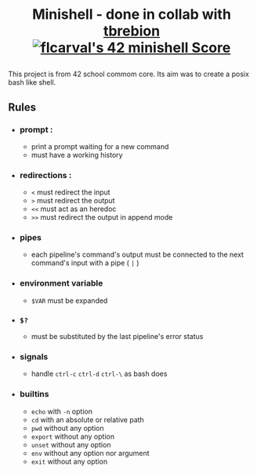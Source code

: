 # <p align="center">Minishell - done in collab with [tbrebion](https://github.com/tbrebion) [![flcarval's 42 minishell Score](https://badge42.vercel.app/api/v2/cl1lmiew3000609l599o75f45/project/2595455)](https://github.com/JaeSeoKim/badge42)</p>


This project is from 42 school commom core. Its aim was to create a posix bash like shell.

## Rules

- ### prompt :
  - print a prompt waiting for a new command
  - must have a working history
 
- ### redirections :
  - `<` must redirect the input
  - `>` must redirect the output
  - `<<` must act as an heredoc
  - `>>` must redirect the output in append mode
  
- ### pipes
  - each pipeline's command's output must be connected to the next command's input with a pipe ( `|` )
 
- ### environment variable
  - `$VAR` must be expanded
  
- ### `$?`
  - must be substituted by the last pipeline's error status
 
- ### signals
  - handle `ctrl-c` `ctrl-d` `ctrl-\` as bash does
 
- ### builtins
  - `echo` with `-n` option
  - `cd` with an absolute or relative path
  - `pwd` without any option
  - `export` without any option
  - `unset` without any option
  - `env` without any option nor argument
  - `exit` without any option
